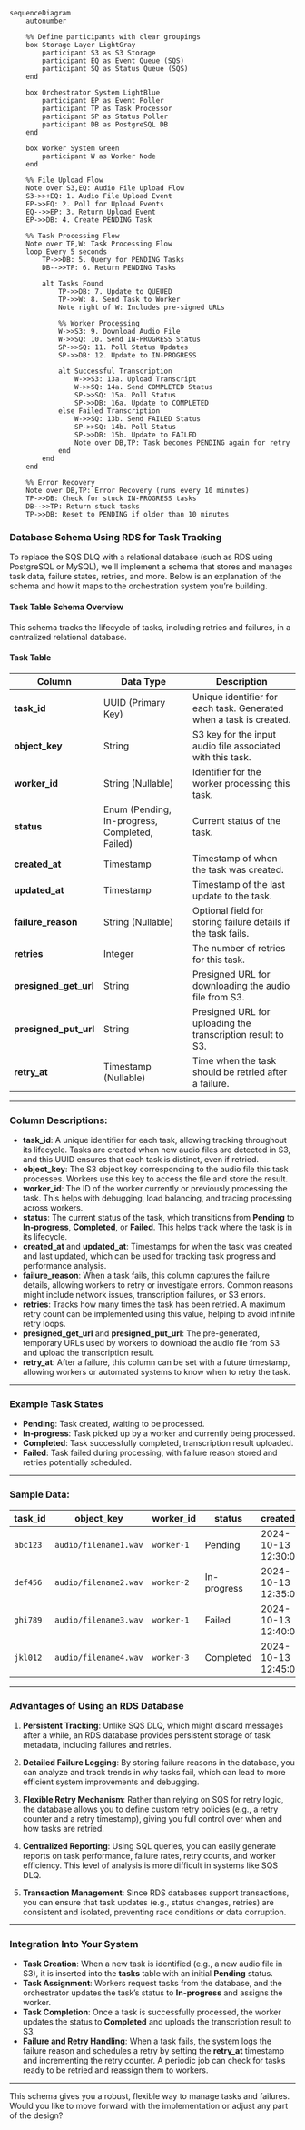 ```mermaid
sequenceDiagram
    autonumber
    
    %% Define participants with clear groupings
    box Storage Layer LightGray
        participant S3 as S3 Storage
        participant EQ as Event Queue (SQS)
        participant SQ as Status Queue (SQS)
    end
    
    box Orchestrator System LightBlue
        participant EP as Event Poller
        participant TP as Task Processor
        participant SP as Status Poller
        participant DB as PostgreSQL DB
    end
    
    box Worker System Green
        participant W as Worker Node
    end

    %% File Upload Flow
    Note over S3,EQ: Audio File Upload Flow
    S3->>+EQ: 1. Audio File Upload Event
    EP->>EQ: 2. Poll for Upload Events
    EQ-->>EP: 3. Return Upload Event
    EP->>DB: 4. Create PENDING Task
    
    %% Task Processing Flow
    Note over TP,W: Task Processing Flow
    loop Every 5 seconds
        TP->>DB: 5. Query for PENDING Tasks
        DB-->>TP: 6. Return PENDING Tasks
        
        alt Tasks Found
            TP->>DB: 7. Update to QUEUED
            TP->>W: 8. Send Task to Worker
            Note right of W: Includes pre-signed URLs
            
            %% Worker Processing
            W->>S3: 9. Download Audio File
            W->>SQ: 10. Send IN-PROGRESS Status
            SP->>SQ: 11. Poll Status Updates
            SP->>DB: 12. Update to IN-PROGRESS
            
            alt Successful Transcription
                W->>S3: 13a. Upload Transcript
                W->>SQ: 14a. Send COMPLETED Status
                SP->>SQ: 15a. Poll Status
                SP->>DB: 16a. Update to COMPLETED
            else Failed Transcription
                W->>SQ: 13b. Send FAILED Status
                SP->>SQ: 14b. Poll Status
                SP->>DB: 15b. Update to FAILED
                Note over DB,TP: Task becomes PENDING again for retry
            end
        end
    end
    
    %% Error Recovery
    Note over DB,TP: Error Recovery (runs every 10 minutes)
    TP->>DB: Check for stuck IN-PROGRESS tasks
    DB-->>TP: Return stuck tasks
    TP->>DB: Reset to PENDING if older than 10 minutes
```


### Database Schema Using RDS for Task Tracking

To replace the SQS DLQ with a relational database (such as RDS using PostgreSQL or MySQL), we'll implement a schema that stores and manages task data, failure states, retries, and more. Below is an explanation of the schema and how it maps to the orchestration system you’re building.

#### Task Table Schema Overview
This schema tracks the lifecycle of tasks, including retries and failures, in a centralized relational database.

#### **Task Table**
| **Column**           | **Data Type**                | **Description**                                                                 |
|----------------------|------------------------------|---------------------------------------------------------------------------------|
| **task_id**          | UUID (Primary Key)            | Unique identifier for each task. Generated when a task is created.               |
| **object_key**        | String                       | S3 key for the input audio file associated with this task.                       |
| **worker_id**         | String (Nullable)            | Identifier for the worker processing this task.                                 |
| **status**            | Enum (Pending, In-progress, Completed, Failed) | Current status of the task.                                                     |
| **created_at**        | Timestamp                    | Timestamp of when the task was created.                                          |
| **updated_at**        | Timestamp                    | Timestamp of the last update to the task.                                        |
| **failure_reason**    | String (Nullable)            | Optional field for storing failure details if the task fails.                    |
| **retries**           | Integer                      | The number of retries for this task.                                             |
| **presigned_get_url** | String                       | Presigned URL for downloading the audio file from S3.                            |
| **presigned_put_url** | String                       | Presigned URL for uploading the transcription result to S3.                      |
| **retry_at**          | Timestamp (Nullable)         | Time when the task should be retried after a failure.                            |

---

### Column Descriptions:
- **task_id**: A unique identifier for each task, allowing tracking throughout its lifecycle. Tasks are created when new audio files are detected in S3, and this UUID ensures that each task is distinct, even if retried.
- **object_key**: The S3 object key corresponding to the audio file this task processes. Workers use this key to access the file and store the result.
- **worker_id**: The ID of the worker currently or previously processing the task. This helps with debugging, load balancing, and tracing processing across workers.
- **status**: The current status of the task, which transitions from **Pending** to **In-progress**, **Completed**, or **Failed**. This helps track where the task is in its lifecycle.
- **created_at** and **updated_at**: Timestamps for when the task was created and last updated, which can be used for tracking task progress and performance analysis.
- **failure_reason**: When a task fails, this column captures the failure details, allowing workers to retry or investigate errors. Common reasons might include network issues, transcription failures, or S3 errors.
- **retries**: Tracks how many times the task has been retried. A maximum retry count can be implemented using this value, helping to avoid infinite retry loops.
- **presigned_get_url** and **presigned_put_url**: The pre-generated, temporary URLs used by workers to download the audio file from S3 and upload the transcription result.
- **retry_at**: After a failure, this column can be set with a future timestamp, allowing workers or automated systems to know when to retry the task.

---

### Example Task States
- **Pending**: Task created, waiting to be processed.
- **In-progress**: Task picked up by a worker and currently being processed.
- **Completed**: Task successfully completed, transcription result uploaded.
- **Failed**: Task failed during processing, with failure reason stored and retries potentially scheduled.

---

### Sample Data:

| **task_id**       | **object_key**           | **worker_id** | **status**    | **created_at**       | **updated_at**       | **failure_reason**              | **retries** | **presigned_get_url**         | **presigned_put_url**        | **retry_at**             |
|-------------------|--------------------------|---------------|---------------|----------------------|----------------------|---------------------------------|-------------|-------------------------------|------------------------------|--------------------------|
| `abc123`          | `audio/filename1.wav`     | `worker-1`    | Pending       | 2024-10-13 12:30:00  | 2024-10-13 12:30:00  | NULL                            | 0           | `<presigned_get_url_1>`       | `<presigned_put_url_1>`      | NULL                     |
| `def456`          | `audio/filename2.wav`     | `worker-2`    | In-progress   | 2024-10-13 12:35:00  | 2024-10-13 12:36:00  | NULL                            | 0           | `<presigned_get_url_2>`       | `<presigned_put_url_2>`      | NULL                     |
| `ghi789`          | `audio/filename3.wav`     | `worker-1`    | Failed        | 2024-10-13 12:40:00  | 2024-10-13 12:41:00  | "Failed to upload transcription" | 1           | `<presigned_get_url_3>`       | `<presigned_put_url_3>`      | 2024-10-13 13:00:00      |
| `jkl012`          | `audio/filename4.wav`     | `worker-3`    | Completed     | 2024-10-13 12:45:00  | 2024-10-13 12:50:00  | NULL                            | 0           | `<presigned_get_url_4>`       | `<presigned_put_url_4>`      | NULL                     |

---

### Advantages of Using an RDS Database

1. **Persistent Tracking**: Unlike SQS DLQ, which might discard messages after a while, an RDS database provides persistent storage of task metadata, including failures and retries.
   
2. **Detailed Failure Logging**: By storing failure reasons in the database, you can analyze and track trends in why tasks fail, which can lead to more efficient system improvements and debugging.

3. **Flexible Retry Mechanism**: Rather than relying on SQS for retry logic, the database allows you to define custom retry policies (e.g., a retry counter and a retry timestamp), giving you full control over when and how tasks are retried.

4. **Centralized Reporting**: Using SQL queries, you can easily generate reports on task performance, failure rates, retry counts, and worker efficiency. This level of analysis is more difficult in systems like SQS DLQ.

5. **Transaction Management**: Since RDS databases support transactions, you can ensure that task updates (e.g., status changes, retries) are consistent and isolated, preventing race conditions or data corruption.

---

### Integration Into Your System

- **Task Creation**: When a new task is identified (e.g., a new audio file in S3), it is inserted into the **tasks** table with an initial **Pending** status.
- **Task Assignment**: Workers request tasks from the database, and the orchestrator updates the task’s status to **In-progress** and assigns the worker.
- **Task Completion**: Once a task is successfully processed, the worker updates the status to **Completed** and uploads the transcription result to S3.
- **Failure and Retry Handling**: When a task fails, the system logs the failure reason and schedules a retry by setting the **retry_at** timestamp and incrementing the retry counter. A periodic job can check for tasks ready to be retried and reassign them to workers.

---

This schema gives you a robust, flexible way to manage tasks and failures. Would you like to move forward with the implementation or adjust any part of the design?
